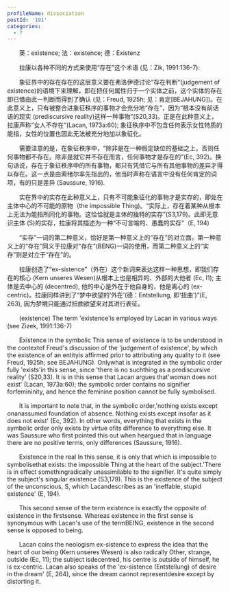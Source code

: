 ```yaml
---
profileName: dissociation
postId: '191'
categories:
  - 7
---
```

‌‌‌‌　　英：existence; 法：existence; 德：Existenz


‌‌‌‌　　拉康以各种不同的方式来使用“存在”这个术语 (见：Zik, 1991:136-7):

‌‌‌‌　　象征界中的存在存在的这层意义要在弗洛伊德讨论“存在判断”(judgement of existence)的语境下来理解，即在把任何属性归于一个实体之前，这个实体的存在即已借由此一判断而得到了确认 (见：Freud, 1925h; 见：肯定[BEJAHUNG])。在此意义上，只有被整合进象征秩序的事物才会充分地“存在”，因为“根本没有前话语的现实 (prediscursive reality)这样一种事物”(S20,33)。正是在此种意义上，拉康声称“女人不存在”(Lacan, 1973a:60); 象征秩序中不包含任何表示女性特质的能指，女性的位置也因此无法被充分地加以象征化。

‌‌‌‌　　需要注意的是，在象征秩序中，“除非是在一种假定缺位的基础之上，否则任何事物都不存在。除非是就它并不存在而言，任何事物才是存在的”(Ec, 392)。换句话说，存在于象征秩序中的所有事物，都只有凭借它与所有其他事物的差异才得以存在。这一点是由索绪尔率先指出的，他当时声称在语言中没有任何肯定的词项，有的只是差异 (Saussure, 1916).

‌‌‌‌　　实在界中的实存在此种意义上，只有不可能象征化的事物才是实存的，即处在主体中心的不可能的原物（the impossible Thing)。“实际上，存在着某种从根本上无法为能指所同化的事物。这恰恰就是主体的独特的实存”(S3,179)。此即无意识主体 (S)的实存，拉康将其描述为一种“不可言喻的、愚蠢的实存”（E, 194)

‌‌‌‌　　“实存”一词的第二种意义，恰好是第一种意义上的“存在”的对立面。第一种意义上的“存在”同义于拉康对“存在”(BENG)一词的使用，而第二种意义上的“实存”则是对立于“存在”的。

‌‌‌‌　　拉康创造了“ex-sistence”（外在）这个新词来表达这样一种思想，即我们存在的核心 (Kern unseres Wesen)从根本上也是相异的、外部的大他者 (Ec, I1); 主体是去中心的 (decentred), 他的中心是外在于他自身的，他是离心的 (ex-centric)。拉康同样讲到了“梦中欲望的‘外在’(德：Entstellung, 即‘扭曲')”(E, 263), 因为梦境只能通过扭曲欲望来对其进行表征。


‌‌‌‌　　(existence) The term 'existence'is employed by Lacan in various ways (see Zizek, 1991:136-7)

‌‌‌‌　　Existence in the symbolic This sense of existence is to be understood in the contextof Freud's discussion of the 'judgement of existence', by which the existence of an entityis affirmed prior to attributing any quality to it (see Freud, 1925h; see BEJAHUNG). Onlywhat is integrated in the symbolic order fully 'exists'in this sense, since 'there is no suchthing as a prediscursive reality' (S20,33). It is in this sense that Lacan argues that'woman does not exist' (Lacan, 1973a:60); the symbolic order contains no signifier forfemininity, and hence the feminine position cannot be fully symbolised.

‌‌‌‌　　It is important to note that, in the symbolic order,'nothing exists except onanassumed foundation of absence. Nothing exists except insofar as it does not exist' (Ec, 392). In other words, everything that exists in the symbolic order only exists by virtue ofits difference to everything else. It was Saussure who first pointed this out when heargued that in language there are no positive terms, only differences (Saussure, 1916).

‌‌‌‌　　Existence in the real In this sense, it is only that which is impossible to symbolisethat exists: the impossible Thing at the heart of the subject.'There is in effect somethingradically unassimilable to the signifier. It's quite simply the subject's singular existence (S3,179). This is the existence of the subject of the unconscious, S, which Lacandescribes as an 'ineffable, stupid existence' (E, 194).

‌‌‌‌　　This second sense of the term existence is exactly the opposite of existence in the firstsense. Whereas existence in the first sense is synonymous with Lacan's use of the termBEING, existence in the second sense is opposed to being.

‌‌‌‌　　Lacan coins the neologism ex-sistence to express the idea that the heart of our being (Kern unseres Wesen) is also radically Other, strange, outside (Ec, 11); the subject isdecentred, his centre is outside of himself, he is ex-centric. Lacan also speaks of the 'ex-sistence (Entstellung) of desire in the dream' (E, 264), since the dream cannot representdesire except by distorting it.

